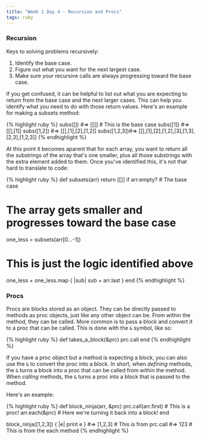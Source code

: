 ```yaml
---
title: "Week 1 Day 4 - Recursion and Procs"
tags: ruby
---
```


### Recursion

Keys to solving problems recursively:

  1. Identify the base case.
  2. Figure out what you want for the next largest case.
  3. Make sure your recursive calls are always progressing toward the base case.

If you get confused, it can be helpful to list out what you are expecting to return from the base case and the next larger cases. This can help you identify what you need to do with those return values. Here's an example for making a subsets method:

{% highlight ruby %}
subs([])     #=> [[]]          # This is the base case
subs([1])     #=> [[],[1]]
subs([1,2])  #=> [[],[1],[2],[1,2]]
subs([1,2,3])#=> [[],[1],[2],[1,2],[3],[1,3],[2,3],[1,2,3]]
{% endhighlight %}

At this point it becomes aparent that for each array, you want to return all the substrings of the array that's one smaller, plus all those substrings with the extra element added to them. Once you've identified this, it's not that hard to translate to code:


{% highlight ruby %}
def subsets(arr)
  return [[]] if arr.empty?     # The base case

  # The array gets smaller and progresses toward the base case
  one_less = subsets(arr[0...-1]) 

  # This is just the logic identified above
  one_less + one_less.map { |sub| sub + arr.last }
end
{% endhighlight %}

### Procs

Procs are blocks stored as an object. They can be directly passed to methods as proc objects, just like any other object can be. From within the method, they can be called. More common is to pass a block and convert it to a proc that can be called. This is done with the `&` symbol, like so:

{% highlight ruby %}
def takes_a_block(&prc)
  prc.call
end
{% endhighlight %}

If you have a proc object but a method is expecting a block, you can also use the `&` to convert the proc into a block. In short, when <em>defining</em> methods, the `&` turns a block into a proc that can be called from within the method. When <em>calling</em> methods, the `&` turns a proc into a block that is passed to the method.

Here's an example:

{% highlight ruby %}
def block_ninja(arr, &prc)
  prc.call(arr.first) # This is a proc!
  arr.each(&prc)      # Here we're turning it back into a block!
end

block_ninja([1,2,3]) { |e| print e }
#=> [1,2,3]           # This is from prc.call
#=> 123               # This is from the each method
{% endhighlight %}